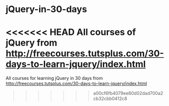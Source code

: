 jQuery-in-30-days
=================
<<<<<<< HEAD
All courses of jQuery from http://freecourses.tutsplus.com/30-days-to-learn-jquery/index.html
=======

All courses for learning jQuery in 30 days from http://freecourses.tutsplus.com/30-days-to-learn-jquery/index.html 
>>>>>>> a00cf6fb4079ee80d02dad700a2cb32cbb0412c8
